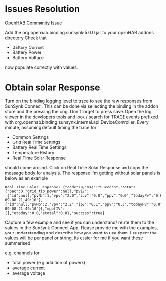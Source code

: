 # Issues Resolution

[OpenHAB Community Issue](https://community.openhab.org/t/new-sun-synk-connect-account-and-inverter-binding/155680/8?u=leec77)


Add the org.openhab.binding.sunsynk-5.0.0.jar to your openHAB addons directory
Check that
* Battery Current
* Battery Power
* Battery Voltage

now populate correctly with values.

# Obtain solar Response
Turn on the binding logging level to trace to see the raw responses from SunSynk Connect. 
This can be done via sellecting the binding in the addon store and the pressing the cog.
Don't forget to press save.
Open the log viewer in the developers tools and look / search for TRACE events prefixed with org.openhab.binding.sunsynk.internal.api.DeviceController. 
Every minute, assuming default timing the trace for 
* Common Settings
* Grid Real Time Settings
* Battery Real Time Settings
* Temperature History
* Real Time Solar Response

should come around.
Click on Real Time Solar Response and copy the message body for analysis. The response I'm getting without solar panels is below as an example
```
Real Time Solar Response: {"code":0,"msg":"Success","data":{"pac":0,"grid_tip_power":null,"pvIV":[{"id":null,"pvNo":1,"vpv":"2.0","ipv":"0.0","ppv":"0.0","todayPv":"0.0","sn":"2211229948","time":"2025-09-08 21:49:10"},{"id":null,"pvNo":2,"vpv":"2.2","ipv":"0.1","ppv":"0.0","todayPv":"0.0","sn":"2211229948","time":"2025-09-08 21:49:10"}],"mpptIV":[],"etoday":0.0,"etotal":0.0},"success":true}
 ```
Capture a few example and see if you can understand/ relate them to the values in the SunSynk Connect App.
Please provide me with the examples, your understanding and describe how you want to use them.
I suspect the values will be per panel or string, its easier for me if you  want these summarised.

e.g. channels for
* total power (e.g addition of powers)
* average current
* average voltage

  
